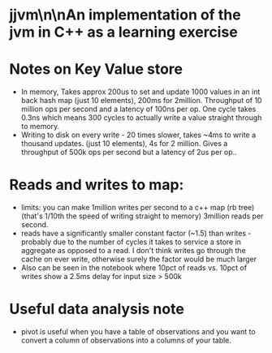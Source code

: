# jjvm\n\nAn implementation of the jvm in C++ as a learning exercise


# Notes on Key Value store
 - In memory, Takes approx 200us to set and update 1000 values in an int back hash map (just 10 elements), 200ms for 2million.
   Throughput of 10 million ops per second and a latency of 100ns per op.
   One cycle takes 0.3ns which means 300 cycles to actually write a value straight through to memory.
 - Writing to disk on every write - 20 times slower, takes ~4ms to write a thousand updates. (just 10 elements), 4s for 2 million.
   Gives a throughput of 500k ops per second but a latency of 2us per op..

# Reads and writes to map:
 - limits: you can make 1million writes per second to a c++ map (rb tree) (that's 1/10th the speed of writing straight to memory)
         3million reads per second.
 - reads have a significantly smaller constant factor (~1.5) than writes - probably due to the number of cycles it takes to service a store in aggregate as opposed to a read.
   I don't think writes go through the cache on ever write, otherwise surely the factor would be much larger
 - Also can be seen in the notebook where 10pct of reads vs. 10pct of writes show a 2.5ms delay for input size > 500k


# Useful data analysis note
 - pivot is useful when you have a table of observations and you want to convert a column of observations
   into a columns of your table.

